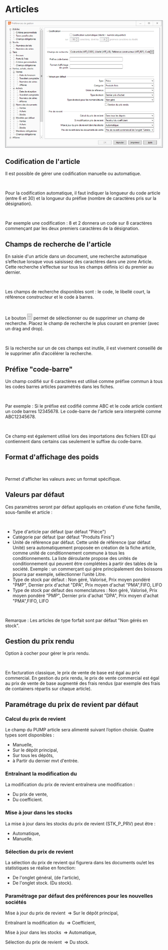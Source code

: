 # Articles



![](../../assets/images/PreferencesGestion/2-1/OngletArticles.png)


## Codification de l'article


Il est possible de gérer une codification manuelle ou automatique.


 


Pour la codification automatique, il faut indiquer la longueur du code article (entre 6 et 30) et la longueur du préfixe (nombre de caractères pris sur la désignation).


 


Par exemple une codification : 8 et 2 donnera un code sur 8 caractères commençant par les deux premiers caractères de la désignation.


## Champs de recherche de l'article


En saisie d'un article dans un document, une recherche automatique s’effectue lorsque vous saisissez des caractères dans une zone Article. Cette recherche s’effectue sur tous les champs définis ici du premier au dernier.


 


Les champs de recherche disponibles sont : le code, le libellé court, la référence constructeur et le code à barres.


 


Le bouton ![image\Gest0061_wmf.gif](../../assets/images/PreferencesGestion/2-1/IconeTroisPoints.gif "image\Gest0061_wmf.gif") permet de sélectionner ou de supprimer un champ de recherche. Placez le champ de recherche le plus courant en premier (avec un drag and drop).


 


Si la recherche sur un de ces champs est inutile, il est vivement conseillé de le supprimer afin d’accélérer la recherche.


## Préfixe "code-barre"


Un champ codifié sur 6 caractères est utilisé comme préfixe commun à tous les codes barres articles paramétrés dans les fiches.


 


Par exemple : Si le préfixe est codifié comme ABC et le code article contient un code barres 12345678. Le code-barre de l'article sera interprété comme ABC12345678.


 


Ce champ est également utilisé lors des importations des fichiers EDI qui contiennent dans certains cas seulement le suffixe du code-barre.


## Format d'affichage des poids


 


Permet d'afficher les valeurs avec un format spécifique.


## Valeurs par défaut


Ces paramètres seront par défaut appliqués en création d'une fiche famille, sous-famille et article :


 


* Type d'article par défaut (par défaut "Pièce")
* Catégorie par défaut (par défaut "Produits Finis")
* Unité de référence par défaut. Cette unité de référence (par défaut Unité) sera automatiquement proposée en création de la fiche article, comme unité de conditionnement commune à tous les conditionnements. La liste déroulante propose des unités de conditionnement qui peuvent être complétées à partir des tables de la société. Exemple : un commerçant qui gère principalement des boissons pourra par exemple, sélectionner l’unité Litre.
* Type de stock par défaut : Non géré, Valorisé, Prix moyen pondéré "PMP", Dernier prix d'achat "DPA", Prix moyen d'achat "PMA",FIFO, LIFO
* Type de stock par défaut des nomenclatures : Non géré, Valorisé, Prix moyen pondéré "PMP", Dernier prix d'achat "DPA", Prix moyen d'achat "PMA",FIFO, LIFO


 


Remarque : Les articles de type forfait sont par défaut "Non gérés en stock".


## Gestion du prix rendu


Option à cocher pour gérer le prix rendu.


 


En facturation classique, le prix de vente de base est égal au prix commercial. En gestion du prix rendu, le prix de vente commercial est égal au prix de vente de base augmenté des frais rendus (par exemple des frais de containers répartis sur chaque article).


## Paramétrage du prix de revient par défaut


### Calcul du prix de revient


Le champ du PUMP article sera alimenté suivant l’option choisie. Quatre types sont disponibles :


* Manuelle,
* Sur le dépôt principal,
* Sur tous les dépôts,
* à Partir du dernier mvt d'entrée.


### Entraînant la modification du


La modification du prix de revient entraînera une modification :


* Du prix de vente,
* Du coefficient.


### Mise à jour dans les stocks


La mise à jour dans les stocks du prix de revient (STK\_P\_PRV) peut être :


* Automatique,
* Manuelle.


### Sélection du prix de revient


La sélection du prix de revient qui figurera dans les documents ou/et les statistiques se réalise en fonction:


* De l'onglet général, (de l'article),
* De l'onglet stock. (Du stock).


### Paramétrage par défaut des préférences pour les nouvelles sociétés


Mise à jour du prix de revient  => Sur le dépôt principal,


Entraînant la modification du  => Coefficient,


Mise à jour dans les stocks  => Automatique,


Sélection du prix de revient  => Du stock.





